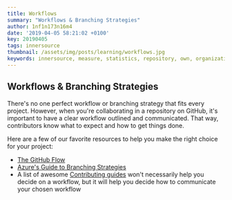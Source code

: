 ```yaml
---
title: Workflows
summary: "Workflows & Branching Strategies"
author: 1nf1n173n16m4
date: '2019-04-05 58:21:02 +0100'
key: 20190405
tags: innersource
thumbnail: /assets/img/posts/learning/workflows.jpg
keywords: innersource, measure, statistics, repository, own, organization, control, workflow, branching, collaborating
---
```


## Workflows & Branching Strategies

There's no one perfect workflow or branching strategy that fits every project. However, when you're collaborating in a repository on GitHub, it's important to have a clear workflow outlined and communicated. That way, contributors know what to expect and how to get things done.

Here are a few of our favorite resources to help you make the right choice for your project:
- [The GitHub Flow](https://guides.github.com/introduction/flow/)
- [Azure's Guide to Branching Strategies](https://docs.microsoft.com/en-us/azure/devops/repos/git/git-branching-guidance?view=azure-devops)
- A list of awesome [Contributing guides](https://github.com/mntnr/awesome-contributing) won't necessarily help you decide on a workflow, but it will help you decide how to communicate your chosen workflow
